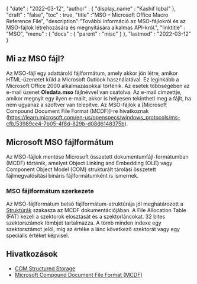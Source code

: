 {
  "date" : "2022-03-12",
  "author" : {
    "display_name" : "Kashif Iqbal"
},
  "draft" : "false",
  "toc" : true,
  "title" :"MSO – Microsoft Office Macro Reference File",
  "description":"További információ az MSO-fájlokról és az MSO-fájlok létrehozására és megnyitására alkalmas API-król.",
  "linktitle" : "MSO",
  "menu" : {
    "docs" : {
      "parent" : "misc"
}
},
  "lastmod" : "2022-03-12"
}

## Mi az MSO fájl?

Az MSO-fájl egy adattároló fájlformátum, amely akkor jön létre, amikor HTML-üzenetet küld a Microsoft Outlook használatával. Ez leginkább a Microsoft Office 2000 alkalmazásokkal történik. Az esetek többségében az e-mail üzenet **Oledata.mso** fájlnévvel van csatolva. Az e-mail címzettje, amikor megnyit egy ilyen e-mailt, akkor is helyesen tekintheti meg a fájlt, ha nem ugyanaz a szoftver van telepítve. Az MSO-fájlok a [Microsoft Compound Document File Format (MCDF)]-re hivatkoznak (https://learn.microsoft.com/en-us/openspecs/windows_protocols/ms-cfb/53989ce4-7b05-4f8d-829b-d08d6148375b).

## Microsoft MSO fájlformátum

Az MSO-fájlok mentése Microsoft összetett dokumentumfájl-formátumban (MCDF) történik, amelyet Object Linking and Embedding (OLE) vagy Component Object Model (COM) strukturált tárolási összetett fájlmegvalósítási bináris fájlformátumként is ismernek.

### MSO fájlformátum szerkezete

Az MSO-fájlformátum belső fájlformátum-struktúrája jól meghatározott a [Struktúrák](https://learn.microsoft.com/en-us/openspecs/windows_protocols/ms-cfb/28488197-8193-49d7-84d8-dfd692418ccd ) szakasza az MCDF dokumentációjában. A File Allocation Table (FAT) kezeli a szektorok elosztását és a szektorláncokat. 32 bites szektorszámok tömbjét tartalmazza. A tömb minden indexe egy szektorszámot jelöl, míg az értéke a lánc következő szektorát vagy egy speciális értéket képvisel.

## Hivatkozások

* [COM Structured Storage](https://en.wikipedia.org/wiki/COM_Structured_Storage)
* [Microsoft Compound Document File Format (MCDF)](https://learn.microsoft.com/en-us/openspecs/windows_protocols/ms-cfb/53989ce4-7b05-4f8d-829b-d08d6148375b)

